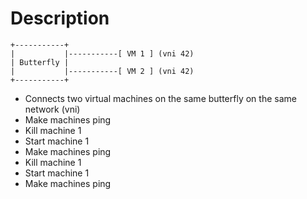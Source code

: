 # Description

```
+-----------+
|           |-----------[ VM 1 ] (vni 42)
| Butterfly |
|           |-----------[ VM 2 ] (vni 42)
+-----------+

```

- Connects two virtual machines on the same butterfly on the same network (vni)
- Make machines ping
- Kill machine 1
- Start machine 1
- Make machines ping
- Kill machine 1
- Start machine 1
- Make machines ping
